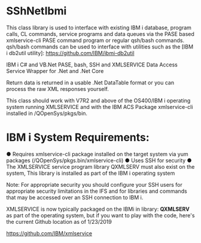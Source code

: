 # SShNetIbmi
This class library is used to interface with existing IBM i database, program calls, CL commands, service programs and 
data queues via the PASE based xmlservice-cli PASE command program or regular qsh/bash commands. qsh/bash commands can be used to interface with utilities such as the [IBM i db2util utility]: https://github.com/IBM/ibmi-db2util

IBM i C# and VB.Net PASE, bash, SSH and XMLSERVICE Data Access Service Wrapper for .Net and .Net Core

Return data is returned in a usable .Net DataTable format or you can process the raw XML responses yourself.
 
This class should work with V7R2 and above of the OS400/IBM i operating system running XMLSERVICE and with the IBM ACS Package xmlservice-cli installed in /QOpenSys/pkgs/bin.
 
# IBM i System Requirements:
 ● Requires xmlservice-cli package installed on the target system via yum packages (/QOpenSys/pkgs.bin/xmlservice-cli)
 ● Uses SSH for security
 ● The XMLSERVICE service program library QXMLSERV must also exist on the system, This library is installed as part of the IBM i operating system
 
Note: For appropriate security you should configure your SSH users for appropriate security limitations in the IFS and for libraries and commands that may be accessed over an SSH connection to IBM i.

XMLSERVICE is now typically packaged on the IBMi in library: **QXMLSERV** as part of the operating system, but if you want to play with the code, here's the current Github location as of 1/23/2019

https://github.com/IBM/xmlservice
